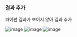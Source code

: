 ### 결과 추가
파이썬 결과가 보이지 않아 결과 추가

![image](https://user-images.githubusercontent.com/65642065/183850880-3a490203-ab1e-42c8-9a3b-cd3ba6078e48.png)
![image](https://user-images.githubusercontent.com/65642065/183850998-672ae919-51cf-4a07-8fd6-17bada03f92b.png)
![image](https://user-images.githubusercontent.com/65642065/183851102-11429f2c-266e-4c43-945f-b420d26321cd.png)
